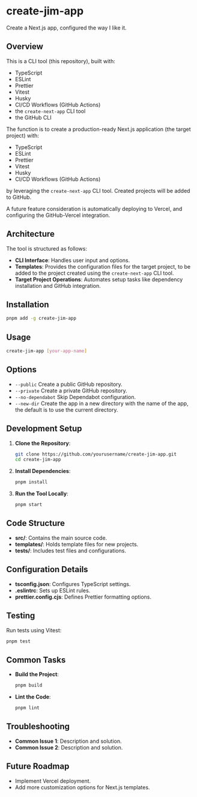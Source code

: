 # create-jim-app

Create a Next.js app, configured the way I like it.

## Overview

This is a CLI tool (this repository), built with:

- TypeScript
- ESLint
- Prettier
- Vitest
- Husky
- CI/CD Workflows (GitHub Actions)
- the `create-next-app` CLI tool
- the GitHub CLI

The function is to create a production-ready Next.js application (the target project) with:

- TypeScript
- ESLint
- Prettier
- Vitest
- Husky
- CI/CD Workflows (GitHub Actions)

by leveraging the `create-next-app` CLI tool. Created projects will be added to GitHub.

A future feature consideration is automatically deploying to Vercel, and configuring the GitHub-Vercel integration.

## Architecture

The tool is structured as follows:

- **CLI Interface**: Handles user input and options.
- **Templates**: Provides the configuration files for the target project, to be added to the project created using the `create-next-app` CLI tool.
- **Target Project Operations**: Automates setup tasks like dependency installation and GitHub integration.

## Installation

```bash
pnpm add -g create-jim-app
```

## Usage

```bash
create-jim-app [your-app-name]
```

## Options

- `--public` Create a public GitHub repository.
- `--private` Create a private GitHub repository.
- `--no-dependabot` Skip Dependabot configuration.
- `--new-dir` Create the app in a new directory with the name of the app, the default is to use the current directory.

## Development Setup

1. **Clone the Repository**:

   ```bash
   git clone https://github.com/yourusername/create-jim-app.git
   cd create-jim-app
   ```

2. **Install Dependencies**:

   ```bash
   pnpm install
   ```

3. **Run the Tool Locally**:

   ```bash
   pnpm start
   ```

## Code Structure

- **src/**: Contains the main source code.
- **templates/**: Holds template files for new projects.
- **tests/**: Includes test files and configurations.

## Configuration Details

- **tsconfig.json**: Configures TypeScript settings.
- **.eslintrc**: Sets up ESLint rules.
- **prettier.config.cjs**: Defines Prettier formatting options.

## Testing

Run tests using Vitest:

```bash
pnpm test
```

## Common Tasks

- **Build the Project**:

  ```bash
  pnpm build
  ```

- **Lint the Code**:

  ```bash
  pnpm lint
  ```

## Troubleshooting

- **Common Issue 1**: Description and solution.
- **Common Issue 2**: Description and solution.

## Future Roadmap

- Implement Vercel deployment.
- Add more customization options for Next.js templates.
